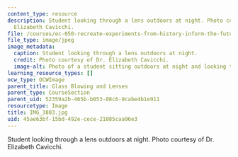 ```yaml
---
content_type: resource
description: Student looking through a lens outdoors at night. Photo courtesy of Dr.
  Elizabeth Cavicchi.
file: /courses/ec-050-recreate-experiments-from-history-inform-the-future-from-the-past-galileo-january-iap-2010/45ae63bf15bd492ecece21085caa96e3_IMG_3803.jpg
file_type: image/jpeg
image_metadata:
  caption: Student looking through a lens outdoors at night.
  credit: Photo courtesy of Dr. Elizabeth Cavicchi.
  image-alt: Photo of a student sitting outdoors at night and looking through a lens.
learning_resource_types: []
ocw_type: OCWImage
parent_title: Glass Blowing and Lenses
parent_type: CourseSection
parent_uid: 52359a2b-465b-b053-08c6-9cabe4b1e911
resourcetype: Image
title: IMG_3803.jpg
uid: 45ae63bf-15bd-492e-cece-21085caa96e3
---
```

Student looking through a lens outdoors at night. Photo courtesy of Dr. Elizabeth Cavicchi.

